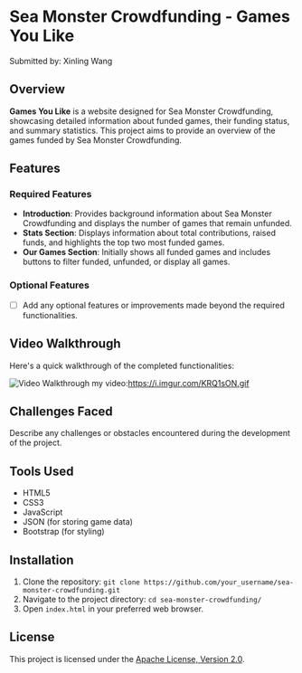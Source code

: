 # Sea Monster Crowdfunding - Games You Like

Submitted by: Xinling Wang

## Overview

**Games You Like** is a website designed for Sea Monster Crowdfunding, showcasing detailed information about funded games, their funding status, and summary statistics. This project aims to provide an overview of the games funded by Sea Monster Crowdfunding.

## Features

### Required Features
- **Introduction**: Provides background information about Sea Monster Crowdfunding and displays the number of games that remain unfunded.
- **Stats Section**: Displays information about total contributions, raised funds, and highlights the top two most funded games.
- **Our Games Section**: Initially shows all funded games and includes buttons to filter funded, unfunded, or display all games.

### Optional Features
- [ ] Add any optional features or improvements made beyond the required functionalities.

## Video Walkthrough

Here's a quick walkthrough of the completed functionalities:

![Video Walkthrough](http://i.imgur.com/link/to/your/gif/file.gif)
 my video:https://i.imgur.com/KRQ1sON.gif 


## Challenges Faced

Describe any challenges or obstacles encountered during the development of the project.

## Tools Used

- HTML5
- CSS3
- JavaScript
- JSON (for storing game data)
- Bootstrap (for styling)

## Installation

1. Clone the repository: `git clone https://github.com/your_username/sea-monster-crowdfunding.git`
2. Navigate to the project directory: `cd sea-monster-crowdfunding/`
3. Open `index.html` in your preferred web browser.

## License

This project is licensed under the [Apache License, Version 2.0](http://www.apache.org/licenses/LICENSE-2.0).
